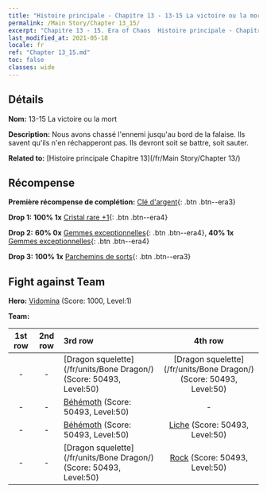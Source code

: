 ```yaml
---
title: "Histoire principale - Chapitre 13 - 13-15 La victoire ou la mort"
permalink: /Main Story/Chapter 13_15/
excerpt: "Chapitre 13 - 15. Era of Chaos  Histoire principale - Chapitre 13_15. 13-15 La victoire ou la mort"
last_modified_at: 2021-05-18
locale: fr
ref: "Chapter 13_15.md"
toc: false
classes: wide
---
```


## Détails

 **Nom:** 13-15 La victoire ou la mort

 **Description:** Nous avons chassé l'ennemi jusqu'au bord de la falaise. Ils savent qu'ils n'en réchapperont pas. Ils devront soit se battre, soit sauter.

 **Related to:** [Histoire principale Chapitre 13](/fr/Main Story/Chapter 13/)

## Récompense

 **Première récompense de complétion:** [Clé d'argent](/ItemsFR/con_693/){: .btn .btn--era3}

 **Drop 1:** **100% 1x** [Cristal rare +1](/ItemsFR/mat_45/){: .btn .btn--era4}

 **Drop 2:** **60% 0x** [Gemmes exceptionnelles](/ItemsFR/mat_37/){: .btn .btn--era4}, **40% 1x** [Gemmes exceptionnelles](/ItemsFR/mat_37/){: .btn .btn--era4}

 **Drop 3:** **100% 1x** [Parchemins de sorts](/ItemsFR/con_694/){: .btn .btn--era3}


## Fight against Team
 **Hero:** [Vidomina](/fr/heroes/Vidomina/) (Score: 1000, Level:1)

 **Team:**


  | 1st row | 2nd row | 3rd row | 4th row |
  |:----:|:----:|:----|:----:|
  | - | - | [Dragon squelette](/fr/units/Bone Dragon/) (Score: 50493, Level:50)  | [Dragon squelette](/fr/units/Bone Dragon/) (Score: 50493, Level:50)  |
  | - | - | [Béhémoth](/fr/units/Behemoth/) (Score: 50493, Level:50)  | - |
  | - | - | [Béhémoth](/fr/units/Behemoth/) (Score: 50493, Level:50)  | [Liche](/fr/units/Lich/) (Score: 50493, Level:50)  |
  | - | - | [Dragon squelette](/fr/units/Bone Dragon/) (Score: 50493, Level:50)  | [Rock](/fr/units/Roc/) (Score: 50493, Level:50)  |


